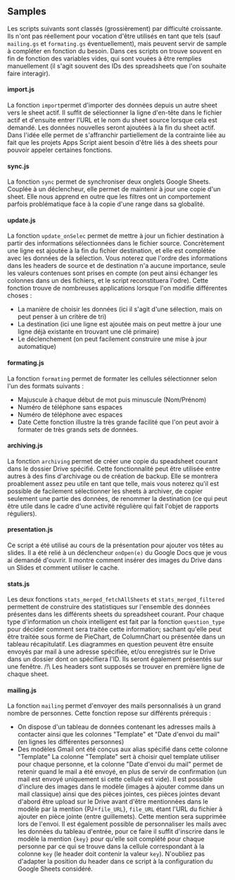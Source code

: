 ## Samples

Les scripts suivants sont classés (grossièrement) par difficulté croissante.
Ils n'ont pas réellement pour vocation d'être utilisés en tant que tels (sauf `mailing.gs` et `formating.gs` éventuellement), mais peuvent servir de sample à compléter en fonction du besoin.
Dans ces scripts on trouve souvent en fin de fonction des variables vides, qui sont vouées à être remplies manuellement (il s'agit souvent des IDs des spreadsheets que l'on souhaite faire interagir).

#### import.js
La fonction `import`permet d'importer des données depuis un autre sheet vers le sheet actif. Il suffit de sélectionner la ligne d'en-tête dans le fichier actif et d'ensuite entrer l'URL et le nom du sheet source lorsque cela est demandé. Les données nouvelles seront ajoutées à la fin du sheet actif. Dans l'idée elle permet de s'affranchir partiellement de la contrainte liée au fait que les projets Apps Script aient besoin d'être liés à des sheets pour pouvoir appeler certaines fonctions.

#### sync.js
La fonction `sync` permet de synchroniser deux onglets Google Sheets. Couplée à un déclencheur, elle permet de maintenir à jour une copie d'un sheet. Elle nous apprend en outre que les filtres ont un comportement parfois problématique face à la copie d'une range dans sa globalité.

#### update.js
La fonction `update_onSelec` permet de mettre à jour un fichier destination à partir des informations sélectionnées dans le fichier source. Concrètement une ligne est ajoutée à la fin du fichier destination, et elle est complétée avec les données de la sélection. Vous noterez que l'ordre des informations dans les headers de source et de destination n'a aucune importance, seule les valeurs contenues sont prises en compte (on peut ainsi échanger les colonnes dans un des fichiers, et le script reconstituera l'odre).
Cette fonction trouve de nombreuses applications lorsque l'on modifie différentes choses :
* La manière de choisir les données (ici il s'agit d'une sélection, mais on peut penser à un critère de tri)
* La destination (ici une ligne est ajoutée mais on peut mettre à jour une ligne déjà existante en trouvant une clé primaire)
* Le déclenchement (on peut facilement construire une mise à jour automatique)

#### formating.js
La fonction `formating` permet de formater les cellules sélectionner selon l'un des formats suivants :
* Majuscule à chaque début de mot puis minuscule (Nom/Prénom)
* Numéro de téléphone sans espaces
* Numéro de téléphone avec espaces
* Date
Cette fonction illustre la très grande facilité que l'on peut avoir à formater de très grands sets de données.

#### archiving.js
La fonction `archiving` permet de créer une copie du speadsheet courant dans le dossier Drive spécifié.
Cette fonctionnalité peut être utilisée entre autres à des fins d'archivage ou de création de backup.
Elle se montrera proablement assez peu utile en tant que telle, mais vous noterez qu'il est possible de facilement sélectionner les sheets à archiver, de copier seulement une partie des données, de renommer la destination (ce qui peut être utile dans le cadre d'une activité régulière qui fait l'objet de rapports réguliers).

#### presentation.js
Ce script a été utilisé au cours de la présentation pour ajouter vos têtes au slides. Il a été relié à un déclencheur `onOpen(e)` du Google Docs que je vous ai demandé d'ouvrir. Il montre comment insérer des images du Drive dans un Slides et comment utiliser le cache.

#### stats.js
Les deux fonctions `stats_merged_fetchAllSheets` et `stats_merged_filtered` permettent de construire des statistiques sur l'ensemble des données présentes dans les différents sheets du spreadsheet courant. Pour chaque type d'information un choix intelligent est fait par la fonction `question_type` pour décider comment sera traitée cette information; sachant qu'elle peut être traitée sous forme de PieChart, de ColumnChart ou présentée dans un tableau récapitulatif. Les diagrammes en question peuvent être ensuite envoyés par mail à une adresse spécifiée, et/ou enregistrés sur le Drive dans un dossier dont on spécifiera l'ID. Ils seront également présentés sur une fenêtre.
/!\ Les headers sont supposés se trouver en première ligne de chaque sheet.

#### mailing.js
La fonction `mailing` permet d'envoyer des mails personnalisés à un grand nombre de personnes. Cette fonction repose sur différents prérequis :
* On dispose d'un tableau de données contenant les adresses mails à contacter ainsi que les colonnes "Template" et "Date d'envoi du mail" (en lignes les différentes personnes)
* Des modèles Gmail ont été conçus aux alias spécifié dans cette colonne "Template"
La colonne "Template" sert à choisir quel template utiliser pour chaque personne, et la colonne "Date d'envoi du mail" permet de retenir quand le mail a été envoyé, en plus de servir de confirmation (un mail est envoyé uniquement si cette cellule est vide).
Il est possible d'inclure des images dans le modèle (images à ajouter comme dans un mail classique) ainsi que des pièces jointes, ces pièces jointes devant d'abord être upload sur le Drive avant d'être mentionnées dans le modèle par la mention {PJ=`file_URL`}, `file_URL` étant l'URL du fichier à ajouter en pièce jointe (entre guillemets). Cette mention sera supprimée lors de l'envoi.
Il est également possible de personnaliser les mails avec les données du tableau d'entrée, pour ce faire il suffit d'inscrire dans le modèle la mention `{key}` pour qu'elle soit complété pour chaque personne par ce qui se trouve dans la cellule correspondant à la colonne `key` (le header doit contenir la valeur `key`).
N'oubliez pas d'adapter la position du header dans ce script à la configuration du Google Sheets considéré.